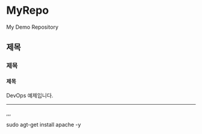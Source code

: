 # MyRepo
My Demo Repository

## 제목

### 제목

#### 제목

DevOps 예제입니다.

---

,,,

sudo agt-get install apache -y
